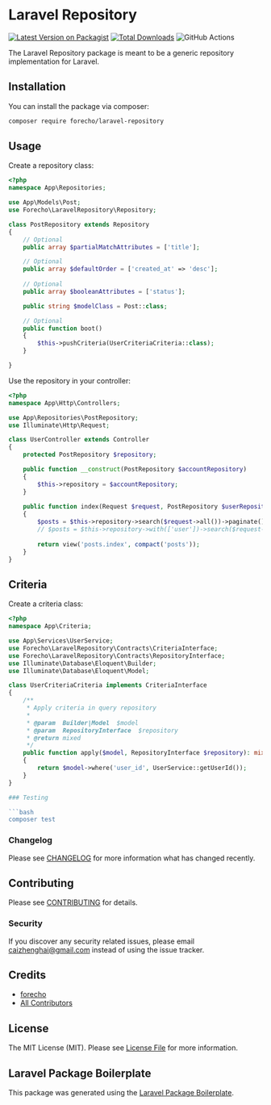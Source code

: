 # Laravel Repository

[![Latest Version on Packagist](https://img.shields.io/packagist/v/forecho/laravel-repository.svg?style=flat-square)](https://packagist.org/packages/forecho/laravel-repository)
[![Total Downloads](https://img.shields.io/packagist/dt/forecho/laravel-repository.svg?style=flat-square)](https://packagist.org/packages/forecho/laravel-repository)
![GitHub Actions](https://github.com/forecho/laravel-repository/actions/workflows/main.yml/badge.svg)

The Laravel Repository package is meant to be a generic repository implementation for Laravel.

## Installation

You can install the package via composer:

```bash
composer require forecho/laravel-repository
```

## Usage

Create a repository class:

```php
<?php 
namespace App\Repositories;

use App\Models\Post;
use Forecho\LaravelRepository\Repository;

class PostRepository extends Repository
{
    // Optional
    public array $partialMatchAttributes = ['title'];

    // Optional
    public array $defaultOrder = ['created_at' => 'desc'];
    
    // Optional
    public array $booleanAttributes = ['status'];

    public string $modelClass = Post::class;

    // Optional
    public function boot()
    {
        $this->pushCriteria(UserCriteriaCriteria::class);
    }

}
```

Use the repository in your controller:

```php
<?php
namespace App\Http\Controllers;

use App\Repositories\PostRepository;
use Illuminate\Http\Request;

class UserController extends Controller
{
    protected PostRepository $repository;

    public function __construct(PostRepository $accountRepository)
    {
        $this->repository = $accountRepository;
    }
   
    public function index(Request $request, PostRepository $userRepository)
    {
        $posts = $this->repository->search($request->all())->paginate();
        // $posts = $this->repository->with(['user'])->search($request->all())->paginate();
        
        return view('posts.index', compact('posts'));
    }
}
```

## Criteria

Create a criteria class:

```php
<?php
namespace App\Criteria;

use App\Services\UserService;
use Forecho\LaravelRepository\Contracts\CriteriaInterface;
use Forecho\LaravelRepository\Contracts\RepositoryInterface;
use Illuminate\Database\Eloquent\Builder;
use Illuminate\Database\Eloquent\Model;

class UserCriteriaCriteria implements CriteriaInterface
{
    /**
     * Apply criteria in query repository
     *
     * @param  Builder|Model  $model
     * @param  RepositoryInterface  $repository
     * @return mixed
     */
    public function apply($model, RepositoryInterface $repository): mixed
    {
        return $model->where('user_id', UserService::getUserId());
    }
}

### Testing

```bash
composer test
```

### Changelog

Please see [CHANGELOG](CHANGELOG.md) for more information what has changed recently.

## Contributing

Please see [CONTRIBUTING](CONTRIBUTING.md) for details.

### Security

If you discover any security related issues, please email caizhenghai@gmail.com instead of using the issue tracker.

## Credits

- [forecho](https://github.com/forecho)
- [All Contributors](../../contributors)

## License

The MIT License (MIT). Please see [License File](LICENSE.md) for more information.

## Laravel Package Boilerplate

This package was generated using the [Laravel Package Boilerplate](https://laravelpackageboilerplate.com).
